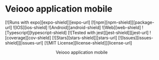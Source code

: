 # Veiooo application mobile

[![Runs with expo][expo-shield]][expo-url]
[![npm][npm-shield]][package-url]
![IOS][ios-shield]
![Android][android-shield]
![Web][web-shield]
![Typescript][typescript-shield]
[![Tested with jest][jest-shield]][jest-url]
![coverage][cov-shield]
[![Stars][stars-shield]][stars-url]
[![Issues][issues-shield]][issues-url]
[![MIT License][license-shield]][license-url]

<p align="center">
  <p align="center">
    Veiooo application mobile
  </p>
</p>
